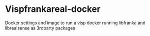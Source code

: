 # Vispfrankareal-docker
Docker settings and image to run a visp docker running libfranka and librealsense as 3rdparty packages
